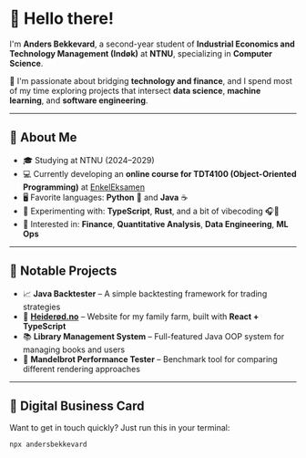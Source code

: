 # 👋 Hello there!

I'm **Anders Bekkevard**, a second-year student of **Industrial Economics and Technology Management (Indøk)** at **NTNU**, specializing in **Computer Science**.  

🚀 I'm passionate about bridging **technology and finance**, and I spend most of my time exploring projects that intersect **data science**, **machine learning**, and **software engineering**.

---

## 🧠 About Me

- 🎓 Studying at NTNU (2024–2029)
- 💻 Currently developing an **online course for TDT4100 (Object-Oriented Programming)** at [EnkelEksamen](https://enkeleksamen.no)
- 🖥️ Favorite languages: **Python** 🐍 and **Java** ☕  
- 🧪 Experimenting with: **TypeScript**, **Rust**, and a bit of vibecoding 🎧🦀
- 💼 Interested in: **Finance**, **Quantitative Analysis**, **Data Engineering**, **ML Ops**

---

## 🧰 Notable Projects

- 📈 **Java Backtester** – A simple backtesting framework for trading strategies  
- 🌾 [**Heiderød.no**](https://heiderod.no) – Website for my family farm, built with **React + TypeScript**
- 📚 **Library Management System** – Full-featured Java OOP system for managing books and users
- 🎨 **Mandelbrot Performance Tester** – Benchmark tool for comparing different rendering approaches

---

## 🪪 Digital Business Card

Want to get in touch quickly? Just run this in your terminal:

```bash
npx andersbekkevard
```
